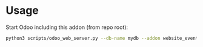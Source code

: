 # Usage

Start Odoo including this addon (from repo root):

```bash
python3 scripts/odoo_web_server.py --db-name mydb --addon website_event
```
